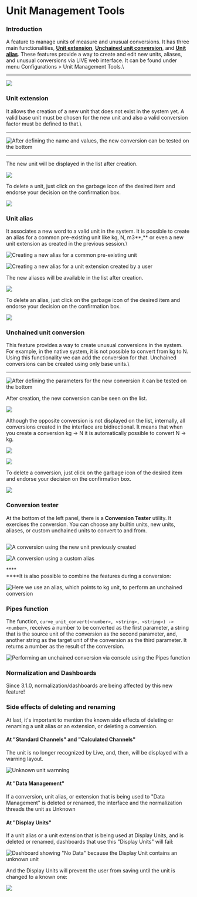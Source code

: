 # Unit Management Tools

### **Introduction**

A feature to manage units of measure and unusual conversions. It has three main functionalities, [**Unit extension**](../../deprecated/liverig-v3/2.29.0.md#unit-extension), [**Unchained unit conversion**](../../deprecated/liverig-v3/2.29.0.md#unchained-unit-conversion), and [**Unit alias**](../../deprecated/liverig-v3/2.29.0.md#unit-alias). These features provide a way to create and edit new units, aliases, and unusual conversions via LIVE web interface. It can be found under menu Configurations > Unit Management Tools.\
****

![](https://lh5.googleusercontent.com/\_\_5M4YoF11yYYH23ryLr7BlDURvrs9so8N\_jcr8Of-kmVHJfReVgYbTSYi0BR2tUhSntHhd27Jbf-EwZoSq4kaaCdefx7EwPIyHJefa74aNSDtk-rW9tT\_zoj\_tN-S2jMGTG\_qDt)

### **Unit extension**

It allows the creation of a new unit that does not exist in the system yet. A valid base unit must be chosen for the new unit and also a valid conversion factor must be defined to that.\
****

![After defining the name and values, the new conversion can be tested on the bottom](https://lh6.googleusercontent.com/2cEoc7LV0pUZ0MA0nPNLDQRqXiDU-3Hs1Mfn3knGrOewJKi9vP9fRi4oafUsYL\_j-qqk-iuH4bwaAcBmyhWnBbTPrO8FXa2lfsn2rpnVZ7p3obrW6UMkff2s-dzJ\_1X6MU0jLaj5)

****

The new unit will be displayed in the list after creation.

![](https://lh3.googleusercontent.com/2MTfCoQ\_kuDL79ipr95YZPdse2EgB5pR3NaWS\_ox0szYpjZkORbmfrGc3VulmIwPg439cNOEnxnJXzp5h\_rp0LCsvttp62DoSE0rQilhDcAoQDWusPcg93twkY0Tx3EiKrl4FQ43)

To delete a unit, just click on the garbage icon of the desired item and endorse your decision on the confirmation box.

![](https://lh4.googleusercontent.com/bv9MedxELCkT22pq6pJvNOjmD8Tw6eQfw8HS5Yu\_A1lBisfu\_Rgx4EhxAx8vsfmtW42ant\_g1012u8VQyNCutp7CwO27CRy156Xoi-r3rgrUffJJG-0WQs1dxyT8t73whkrZz\_sk)

### **Unit alias**

It associates a new word to a valid unit in the system. It is possible to create an alias for a common pre-existing unit like kg, N, m3**,** or even a new unit extension as created in the previous session.\


![Creating a new alias for a common pre-existing unit](https://lh6.googleusercontent.com/Oo2Wpodj8eCKHgsCz3MVSwxniQkekV22rv2zhb9vevRfLuGlLmvSq1RCcLD-h5\_tSwBGXSegGna4Rsw0tdZgNlEblCPvNH1B7073A1\_bjs2TVZs6d3dbYRSNoWh0t2g0o6VjWk9d)



![Creating a new alias for a unit extension created by a user](https://lh3.googleusercontent.com/iX16KtwJn9AkdftjEFos10rviOndgoP4KtSjsMzzmQYhUoTFF6wKKzsYJfKGKVVpg-CsbBb7fOJMn5uAiCrcJdE3wkqY5iEvNg-U7mj-mvhgon46VYgXmTP9yf0EQCbkuAs1g2Vp)

The new aliases will be available in the list after creation.

![](https://lh3.googleusercontent.com/kBuv8GCuhvEa2P9Ov9IaUgPOfPGax2XK1bL7ohv2TM7jRk\_XL2CocBiftQWMdpHepiDgTTyqfgFiFbv9pd8exqMNrDULVz7IITYEJ-WdnZkEao\_ei8pi0RV3J9hcT-o3jKZasbCZ)

To delete an alias, just click on the garbage icon of the desired item and endorse your decision on the confirmation box.

![](https://lh6.googleusercontent.com/uXFPLuhFia1Bh3Kt43xtno56X0tOArFtVqlkouuaiw0e4gsp962wBQwEYv7ChsDtC83cd94NW8gKmGpWw7x2--\_z5gFHYd5fbPh0\_XcvUVKWY4nrTuVi8K\_3sIc39gb9DOxcvva\_)

### **Unchained unit conversion**

This feature provides a way to create unusual conversions in the system. For example, in the native system, it is not possible to convert from kg to N. Using this functionality we can add the conversion for that. Unchained conversions can be created using only base units.\
****

![After defining the parameters for the new conversion it can be tested on the bottom](https://lh6.googleusercontent.com/VD\_soD83iuUIJYbxHdzL1vf4\_UZKRSjUXovU\_DychmrTVr0q03-B5j-I\_HypvFNdvVoPZBo49Z8RSf-kZ-dqVFQLBcj7KIO3m0Jwy6257HCGICjl2UWNU\_OMBiLtuWEqqhKxQBXt)

After creation, the new conversion can be seen on the list.

![](https://lh5.googleusercontent.com/tcUpStSE2JsWe-Qxg9LQ\_FYLeDbMW2IDovbuKjJv-Vh8u\_TYrc-iZTitMgBHLm4vxDEZzOT9UUvqreJ8E13rLfPv9Rj7q\_D4YoPFnqh9SsoRCQ4Oi46OsNLP\_60rPDje4ePuqyHV)

Although the opposite conversion is not displayed on the list, internally, all conversions created in the interface are bidirectional. It means that when you create a conversion kg -> N it is automatically possible to convert N -> kg.

![](<../../.gitbook/assets/image (98).png>)

![](<../../.gitbook/assets/image (87).png>)

To delete a conversion, just click on the garbage icon of the desired item and endorse your decision on the confirmation box.

![](https://lh5.googleusercontent.com/wQ9Ou7XB\_IPPaskVpFQ82Wjvei7Z0Y4mbhUbkmBlCzXz2gsWdlRD8BdL88fo1Snj9ONJazzyjNf1co4crZwG2y\_uMfzVm23uGwzLO-NGjC2ef2bdvpoFDXalPc6jg01FeZ6awftM)

### **Conversion tester**

At the bottom of the left panel, there is a **Conversion Tester** utility. It exercises the conversion. You can choose any builtin units, new units, aliases, or custom unchained units to convert to and from.

<figure><img src="../../.gitbook/assets/Screenshot_select-area_20220908181916.png" alt=""><figcaption></figcaption></figure>

![A conversion using the new unit previously created](<../../.gitbook/assets/image (477).png>)

![A conversion using a custom alias](<../../.gitbook/assets/image (447).png>)

****\
****It is also possible to combine the features during a conversion:

![Here we use an alias, which points to kg unit, to perform an unchained conversion ](<../../.gitbook/assets/image (506).png>)

### **Pipes function**

The function, `curve_unit_convert(<number>, <string>, <string>) -> <number>`, receives a number to be converted as the first parameter, a string that is the source unit of the conversion as the second parameter, and, another string as the target unit of the conversion as the third parameter. It returns a number as the result of the conversion. &#x20;

![Performing an unchained conversion via console using the Pipes function](<../../.gitbook/assets/image (505).png>)

### **Normalization and Dashboards**

Since 3.1.0, normalization/dashboards are being affected by this new feature!&#x20;

### Side effects of deleting and renaming&#x20;

At last, it's important to mention the known side effects of deleting or renaming a unit alias or an extension, or deleting a conversion.

#### At "Standard Channels" and "Calculated Channels"

The unit is no longer recognized by Live, and, then, will be displayed with a warning layout.

![Unknown unit warnning](<../../.gitbook/assets/image (252).png>)

#### **At "Data Management"**&#x20;

If a conversion, unit alias, or extension that is being used to "Data Management" is deleted or renamed, the interface and the normalization threads the unit as Unknown

#### **At "Display Units"**

If a unit alias or a unit extension that is being used at Display Units, and is deleted or renamed, dashboards that use this "Display Units" will fail:

![Dashboard showing "No Data" because the Display Unit contains an unknown unit](<../../.gitbook/assets/image (489).png>)

And the Display Units will prevent the user from saving until the unit is changed to a known one:

![](<../../.gitbook/assets/image (196).png>)
